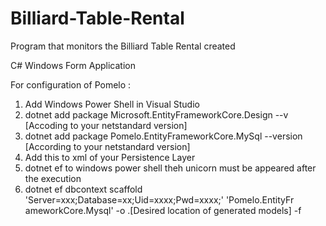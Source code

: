 # Billiard-Table-Rental
Program that monitors the Billiard Table Rental created 

C# Windows Form Application


For configuration of Pomelo : 

1. Add Windows Power Shell in Visual Studio
2. dotnet add package Microsoft.EntityFrameworkCore.Design --v [Accoding to your netstandard version]
3. dotnet add package Pomelo.EntityFrameworkCore.MySql --version [According to your netstandard version]
4. Add this to <itemGroup> xml of your Persistence Layer <DotNetCliToolReference Include="Microsoft.EntityFrameworkCore.Tools.DotNet" Version="2.1.0" />
5. dotnet ef to windows power shell theh unicorn must be appeared after the execution
6. dotnet ef dbcontext scaffold 'Server=xxx;Database=xx;Uid=xxxx;Pwd=xxxx;' 'Pomelo.EntityFr
ameworkCore.Mysql' -o .\[Desired location of generated models] -f
